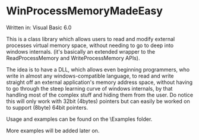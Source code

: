 # WinProcessMemoryMadeEasy
Written in: Visual Basic 6.0

This is a class library which allows users to read and modify external processes virtual memory space, without needing to go to deep into
windows internals. (it's basically an extended wrapper to the ReadProcessMemory and WriteProcessMemory APIs).

The idea is to have a DLL, which allows even beginning programmers, who write in almost any windows-compatible language, to read and write straight off an external application's memory address space,
without having to go through the steep learning curve of windows internals, by that handling most of the complex stuff and hiding them from the user.
Do notice this will only work with 32bit (4bytes) pointers but can easily be worked on to support (8byte) 64bit pointers.

Usage and examples can be found on the \Examples folder.

More examples will be added later on.
